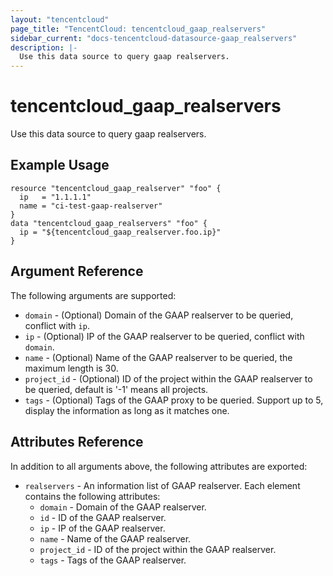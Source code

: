 ```yaml
---
layout: "tencentcloud"
page_title: "TencentCloud: tencentcloud_gaap_realservers"
sidebar_current: "docs-tencentcloud-datasource-gaap_realservers"
description: |-
  Use this data source to query gaap realservers.
---
```


# tencentcloud_gaap_realservers

Use this data source to query gaap realservers.

## Example Usage

```hcl
resource "tencentcloud_gaap_realserver" "foo" {
  ip   = "1.1.1.1"
  name = "ci-test-gaap-realserver"
}
data "tencentcloud_gaap_realservers" "foo" {
  ip = "${tencentcloud_gaap_realserver.foo.ip}"
}
```

## Argument Reference

The following arguments are supported:

* `domain` - (Optional) Domain of the GAAP realserver to be queried, conflict with `ip`.
* `ip` - (Optional) IP of the GAAP realserver to be queried, conflict with `domain`.
* `name` - (Optional) Name of the GAAP realserver to be queried, the maximum length is 30.
* `project_id` - (Optional) ID of the project within the GAAP realserver to be queried, default is '-1' means all projects.
* `tags` - (Optional) Tags of the GAAP proxy to be queried. Support up to 5, display the information as long as it matches one.

## Attributes Reference

In addition to all arguments above, the following attributes are exported:

* `realservers` - An information list of GAAP realserver. Each element contains the following attributes:
  * `domain` - Domain of the GAAP realserver.
  * `id` - ID of the GAAP realserver.
  * `ip` - IP of the GAAP realserver.
  * `name` - Name of the GAAP realserver.
  * `project_id` - ID of the project within the GAAP realserver.
  * `tags` - Tags of the GAAP realserver.


